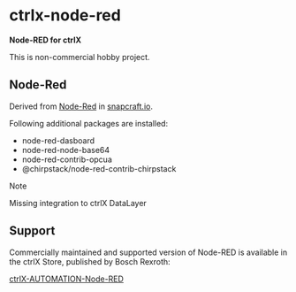 # ctrlx-node-red
**Node-RED for ctrlX**

This is non-commercial hobby project.

## Node-Red

Derived from [Node-Red](https://snapcraft.io/node-red) in [snapcraft.io](https://snapcraft.io/).

Following additional packages are installed:
- node-red-dasboard
- node-red-node-base64
- node-red-contrib-opcua
- @chirpstack/node-red-contrib-chirpstack

>[!NOTE]
> Missing integration to ctrlX DataLayer

## Support

Commercially maintained and supported version of Node-RED is available in the ctrlX Store, published by Bosch Rexroth:

[ctrlX-AUTOMATION-Node-RED](https://developer.community.boschrexroth.com/t5/Store-and-How-to/ctrlX-AUTOMATION-Node-RED/ba-p/22366)

